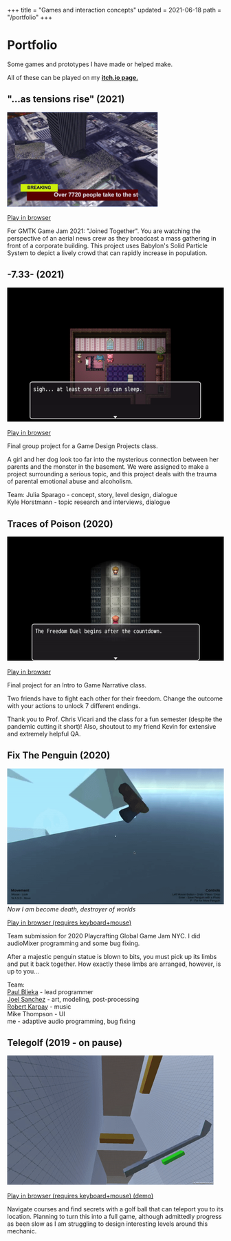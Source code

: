 +++
title = "Games and interaction concepts"
updated = 2021-06-18
path = "/portfolio"
+++

# Portfolio

Some games and prototypes I have made or helped make. 

All of these can be played on my [**itch.io page.**](https://idkwhojamesis.itch.io/)

## "...as tensions rise" (2021)
![as tensions rise screenshot](/assets/portfolio/atr-gif.gif)

[Play in browser](https://idkwhojamesis.itch.io/as-tensions-rise)  

For GMTK Game Jam 2021: "Joined Together". You are watching the perspective of an aerial news crew as they broadcast a mass gathering in front of a corporate building. 
This project uses Babylon's Solid Particle System to depict a lively crowd that can rapidly increase in population. 

## -7.33- (2021)

![7.33 screenshot](/assets/portfolio/seventhirtythree.png)

[Play in browser](https://idkwhojamesis.itch.io/seventhirtythree)  

Final group project for a Game Design Projects class.

A girl and her dog look too far into the mysterious connection between her parents and the monster in the basement. We were assigned to make a project surrounding a serious topic, and this project deals with the trauma of parental emotional abuse and alcoholism.

Team:
Julia Sparago - concept, story, level design, dialogue  
Kyle Horstmann  - topic research and interviews, dialogue  


## Traces of Poison (2020)

![Traces of Poison screenshot](/assets/portfolio/poison.jpg)

[Play in browser](https://idkwhojamesis.itch.io/traces-of-poison)

Final project for an Intro to Game Narrative class.

Two friends have to fight each other for their freedom. Change the outcome with your actions to unlock 7 different endings.

Thank you to Prof. Chris Vicari and the class for a fun semester (despite the pandemic cutting it short)! Also, shoutout to my friend Kevin for extensive and extremely helpful QA. 

## Fix The Penguin (2020)

![penguin game screenshot](/assets/portfolio/penguin-gif.gif)
*Now I am become death, destroyer of worlds*

[Play in browser (requires keyboard+mouse)](https://idkwhojamesis.itch.io/fix-the-penguin-gamejam)

Team submission for 2020 Playcrafting Global Game Jam NYC. I did audioMixer programming and some bug fixing. 

After a majestic penguin statue is blown to bits, you must pick up its limbs and put it back together. How exactly these limbs are arranged, however, is up to you...

Team:  
[Paul Blieka](https://degugames.itch.io/) - lead programmer  
[Joel Sanchez](https://www.artstation.com/joel0827) - art, modeling, post-processing  
[Robert Karpay](https://www.robertkarpay.com) - music  
Mike Thompson - UI  
me - adaptive audio programming, bug fixing  

## Telegolf (2019 - on pause)

![telegolf screenshot](/assets/portfolio/telegolf-gif.gif)

[Play in browser (requires keyboard+mouse) (demo)](https://idkwhojamesis.itch.io/telegolf)  

Navigate courses and find secrets with a golf ball that can teleport you to its location. Planning to turn this into a full game, although admittedly progress as been slow as I am struggling to design interesting levels around this mechanic.